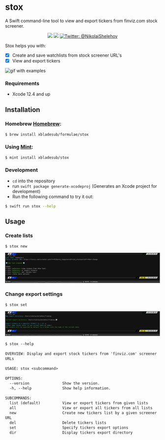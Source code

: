 # stox
A Swift command-line tool to view and export tickers from finviz.com stock screener.

<p align="center">
  <img src="https://img.shields.io/badge/language-swift5.4-f48041.svg?style=flat"/>
  <img src="https://img.shields.io/badge/License-MIT-yellow.svg?style=flat"/>
  <a href="https://twitter.com/twannl">
      <img src="https://img.shields.io/badge/contact-@NikolaiShelehov-blue.svg?style=flat" alt="Twitter: @NikolaiShelehov" />
  </a>
</p>


Stox helps you with:

- [x] Create and save watchlists from stock screener URL's
- [x] View and export tickers

![gif with examples][examples-link]

### Requirements
- Xcode 12.4 and up

## Installation


### Homebrew [Homebrew](https://brew.sh):

```
$ brew install xbladesub/formulae/stox
```

### Using [Mint](https://github.com/yonaskolb/mint):

```
$ mint install xbladesub/stox
```

### Development
- `cd` into the repository
- run `swift package generate-xcodeproj` (Generates an Xcode project for development)
- Run the following command to try it out:

```bash
$ swift run stox --help
```

## Usage

### Create lists

```
$ stox new
```

![](Presentation/new.png)

### Change export settings

```
$ stox set
```

![](Presentation/set.png)

```
$ stox --help

OVERVIEW: Display and export stock tickers from 'finviz.com' screener URLs

USAGE: stox <subcommand>

OPTIONS:
  --version               Show the version.
  -h, --help              Show help information.

SUBCOMMANDS:
  list (default)          View or export tickers from given lists
  all                     View or export all tickers from all lists
  new                     Create new tickers list by a given screener URL
  del                     Delete tickers lists
  set                     Specify tickers export options
  dir                     Display tickers export directory
```
[examples-link]:   https://github.com/xbladesub/stox/blob/master/Presentation/intro.gif
